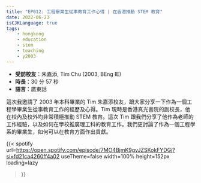 ```yaml
---
title: "EP012: 工程畢業生從事教育工作心得 | 在香港推動 STEM 教育"
date: 2022-06-23
isCJKLanguage: true
tags:
    - hongkong
    - education
    - stem
    - teaching
    - y2003
---
```


- **受訪校友**：朱嘉添, Tim Chu (2003, BEng IE)
- **時長**：30 分 57 秒
- **語言**：廣東話

<!--more-->

這次我邀請了 2003 年本科畢業的 Tim 朱嘉添校友，跟大家分享一下作為一個工程學畢業生從事教育工作的經歷及心得。Tim 現時是香港真光書院的副校長，他在校內及校外均非常積極推動 STEM 教育。這次 Tim 跟我們分享了他作為老師的工作經驗，以及如何在學校推廣理工科的教育工作。我們更討論了作為一個工程學系的畢業生，如何可以在教育方面作出貢獻。

{{< spotify 
  url=https://open.spotify.com/episode/7MO4BjmK9gyJZSKokFYDGj?si=fd21ca4260ff4a02
  useTheme=false
  width=100%
  height=152px
  loading=lazy
>}}
